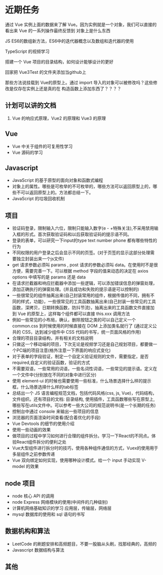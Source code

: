 <!--
 *@Author: x09898 coder_xujie@163.com
 * @Date: 2022-05-09 20:54:40
 * @LastEditors: x09898 coder_xujie@163.com
 * @LastEditTime: 2022-11-11 17:04:06
 * @FilePath: \HTML-CSS-Javascript-\待解决的知识点\近期的学习要务.md
 * @Description: 近期的学习任务
-->
# 近期任务

通过 Vue 实例上面的数据来了解 Vue。因为实例就是一个对象，我们可以直接的看出来 Vue 的一系列操作最终反馈到 对象上是什么东西

JS ES6的数组新方法，ES6中的迭代器概念以及数组和迭代器的使用

TypeScript 的视频学习

搭建一个 Vue 项目的目录结构，如何设计能够设计的更好

回家把 Vue3Test 的文件夹添加当github上

那些方法说挂载到 Vue的原型上。通过 import 导入的对象可以被修改吗？这些修改是仅存在实例上还是真的在 构造函数上添加东西了？？？？

## 计划可以讲的文档

1. Vue 的响应式原理，Vue2 的原理和 Vue3 的原理

## Vue

* Vue 中关于组件的可复用性学习
* Vue 源码的学习

## Javascript

* JavaScript 的基于原型的面向对象和函数式编程
* 对象上的属性。哪些是可枚举的不可枚举的，哪些方法可以返回原型上的，哪些不可以返回原型上的。方法都总结一下。
* JavaScript 的垃圾回收机制

## 项目

* 验证码登录，限制输入六位，限制只能输入数字(e - +特殊关注),不采用禁用输入框的形式。首次获取验证码和以后获取验证码的提示语不同。
* 登录的表单，可以研究一下input的type  text number phone 都有哪些特性的行为
* 不同权限的用户登录之后会显示不同的页签。(对于页签的显示这部分处理需要独立封装出来一个js文件)
* get 请求参数必须叫 params , post 请求的参数必须叫 data。在使用时不是很方便，需要完善一下。可以根据 method 字段的值来动态的决定在 axios options 中填写的是 params 还是 data
* 在请求拦截器和响应拦截器中添加一些逻辑，可以添加错误信息的弹窗处理，添加正确执行的弹窗处理。(并且成功和失败的提示语是可以控制的)
* 一些很常见的组件抽离出来(自己封装常用的组件，根据传值的不同，拥有不同的样式，功能)，一些很常见的工具函数抽离出来(自己封装一些常见的工具函数，深拷贝，日期转换函数，防抖节流)，抽离出来的工具函数文件直接加到 Vue 的原型上，这样每个组件都可以直接 this.xxx 调用方法
* 例如一些常见的小布局，确认，删除按钮之类的可以自己定义一个 common.css 到时候使用的时候直接在 DOM 上添加类名就行了 (通过定义公共的 CSS，达到减少组件中 CSS 代码的书写，统一页面风格的作用)
* 合理的项目目录结构，并有相关的文档说明
* 只做这一个移动端的项目，下次无论是视频学习还是自己规划项目，都要做一个PC端的项目注意(格外注意一下界面的响应式变化)
* 对于表单的字段验证，制定一个自定义验证规则的文件，需要指定，是否required,自定义的验证函数，验证的方式
* 不需要双语，一些常用的词语，一些名词性词语，一些常见的提示语。定义在一个文件中(分别放在不同的对象中进行区分)
* 使用 element-ui 的时候也需要使用一些标准，什么场景选择什么样的提示框，什么场景选择什么样的tab标签
* 总结出一个 JS 语言编程规范文档，包括代码风格(css, js, Vue)，代码结构，文件组织。还有项目的文档: 目录结构, 使用插件，工具函数哪些写在原型上, 哪些写在utils文件中。可以参考一些大公司的规范说明书(是一个长期的任务)
* 控制台中通过 console 来输出一些项目的信息
* 浏览器的页面渲染时间查看(配合着优化的手段)
* Vue Devtools 的细节的使用介绍
* 使用一些动画的效果
* 做项目的过程中学习如何进行合理的组件拆分。学习一下React的不同点。体验React组件拆分的便利之处
* Vue大型组件进行拆分时的技巧，使用各种组件通信的方式，Vuex的使用用于多层组件之前参数传递
* Vue 双向绑定如何实现，使用哪种设计模式。给一个 input 手动实现 V-model 的效果

## node 项目

* node 核心 API 的调用
* node Express 网络模块的使用(中间件的几种级别)
* 计算机网络基础知识的学习 应用层，传输层，网络层
* mysql 数据库的使用和 sql 语句的书写

## 数据机构和算法

* LeetCode 的刷题安排和高频题目，不要一股脑从头刷，找那经典的，高频的
* Javascript 数据结构与算法

## 其他
